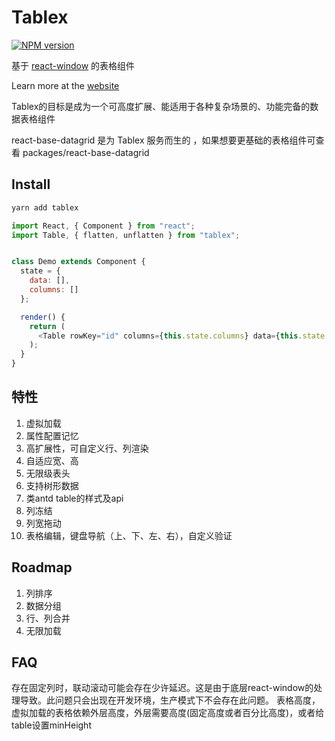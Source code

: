 # Tablex

[![NPM version](https://img.shields.io/npm/v/tablex.svg?style=flat)](https://npmjs.org/package/tablex)

基于 [react-window](https://github.com/bvaughn/react-window) 的表格组件

Learn more at the [website](https://nexxluo.github.io/tablex)

Tablex的目标是成为一个可高度扩展、能适用于各种复杂场景的、功能完备的数据表格组件
 
react-base-datagrid 是为 Tablex 服务而生的 ，如果想要更基础的表格组件可查看 packages/react-base-datagrid
 

## Install

```powershell
yarn add tablex
```

```javascript
import React, { Component } from "react";
import Table, { flatten, unflatten } from "tablex";


class Demo extends Component {
  state = {
    data: [],
    columns: []
  };

  render() {
    return (
      <Table rowKey="id" columns={this.state.columns} data={this.state.data} />
    );
  }
}
```

## 特性

1. 虚拟加载
2. 属性配置记忆
3. 高扩展性，可自定义行、列渲染
3. 自适应宽、高
4. 无限级表头
5. 支持树形数据 
7. 类antd table的样式及api
8. 列冻结
9. 列宽拖动
10. 表格编辑，键盘导航（上、下、左、右），自定义验证
 
## Roadmap

1. 列排序
2. 数据分组
3. 行、列合并
4. 无限加载


## FAQ

存在固定列时，联动滚动可能会存在少许延迟。这是由于底层react-window的处理导致。此问题只会出现在开发环境，生产模式下不会存在此问题。
表格高度，虚拟加载的表格依赖外层高度，外层需要高度(固定高度或者百分比高度)，或者给table设置minHeight
 